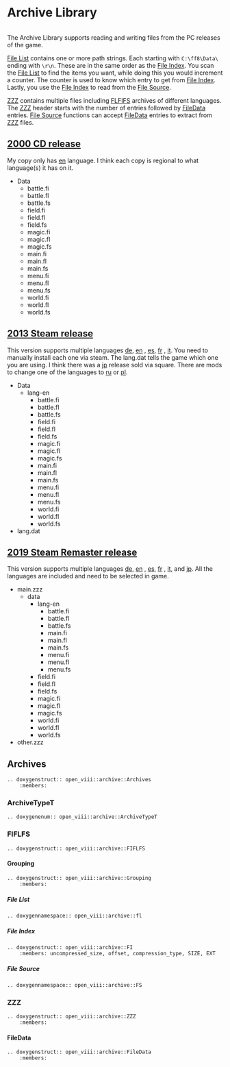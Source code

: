 Archive Library
=====

```{toctree}
```

The Archive Library supports reading and writing files from the PC releases of the game.

[File List](#file-list) contains one or more path strings. Each starting with `C:\ff8\Data\` ending with `\r\n`. These are in the same order as
the [File Index](#file-index). You scan the [File List](#file-list) to find the items you want, while doing this you would increment a counter. The counter is
used to know which entry to get from [File Index](#file-index). Lastly, you use the [File Index](#file-index) to read from the [File Source](#file-source).

[ZZZ](#zzz) contains multiple files including [FLFIFS](#fiflfs) archives of different languages. The [ZZZ](#zzz) header starts with the number of entries
followed by [FileData](#filedata) entries. [File Source](#file-source) functions can accept [FileData](#filedata) entries to extract from [ZZZ](#zzz) files.

## [2000 CD release](https://www.pcgamingwiki.com/wiki/Final_Fantasy_VIII)

My copy only has [en](https://en.wikipedia.org/wiki/English_language) language. I think each copy is regional to what language(s) it has on it.

- Data
  - battle.fi
  - battle.fl
  - battle.fs
  - field.fi
  - field.fl
  - field.fs
  - magic.fi
  - magic.fl
  - magic.fs
  - main.fi
  - main.fl
  - main.fs
  - menu.fi
  - menu.fl
  - menu.fs
  - world.fi
  - world.fl
  - world.fs

## [2013 Steam release](https://store.steampowered.com/app/39150/FINAL_FANTASY_VIII/)

This version supports multiple languages [de](https://en.wikipedia.org/wiki/German_language), [en](https://en.wikipedia.org/wiki/English_language)
, [es](https://en.wikipedia.org/wiki/Spanish_language), [fr](https://en.wikipedia.org/wiki/French_language)
, [it](https://en.wikipedia.org/wiki/Italian_language). You need to manually install each one via steam. The lang.dat tells the game which one you are using. I
think there was a [jp](https://en.wikipedia.org/wiki/Japanese_language) release sold via square. There are mods to change one of the languages
to [ru](https://en.wikipedia.org/wiki/Russian_language) or [pl](https://en.wikipedia.org/wiki/Polish_language).

- Data
  - lang-en
    - battle.fi
    - battle.fl
    - battle.fs
    - field.fi
    - field.fl
    - field.fs
    - magic.fi
    - magic.fl
    - magic.fs
    - main.fi
    - main.fl
    - main.fs
    - menu.fi
    - menu.fl
    - menu.fs
    - world.fi
    - world.fl
    - world.fs
- lang.dat

## [2019 Steam Remaster release](https://store.steampowered.com/app/1026680/FINAL_FANTASY_VIII__REMASTERED/)

This version supports multiple languages [de](https://en.wikipedia.org/wiki/German_language), [en](https://en.wikipedia.org/wiki/English_language)
, [es](https://en.wikipedia.org/wiki/Spanish_language), [fr](https://en.wikipedia.org/wiki/French_language)
, [it](https://en.wikipedia.org/wiki/Italian_language), and [jp](https://en.wikipedia.org/wiki/Japanese_language). All the languages are included and need to be
selected in game.

- main.zzz
  - data
    - lang-en
      - battle.fi
      - battle.fl
      - battle.fs
      - main.fi
      - main.fl
      - main.fs
      - menu.fi
      - menu.fl
      - menu.fs
    - field.fi
    - field.fl
    - field.fs
    - magic.fi
    - magic.fl
    - magic.fs
    - world.fi
    - world.fl
    - world.fs
- other.zzz

## Archives

```{eval-rst}
.. doxygenstruct:: open_viii::archive::Archives
    :members:
```

### ArchiveTypeT

```{eval-rst}
.. doxygenenum:: open_viii::archive::ArchiveTypeT
```

### FIFLFS

```{eval-rst}
.. doxygenstruct:: open_viii::archive::FIFLFS
```

#### Grouping

```{eval-rst}
.. doxygenstruct:: open_viii::archive::Grouping
    :members:
```

##### File List

```{eval-rst}
.. doxygennamespace:: open_viii::archive::fl
```

##### File Index

```{eval-rst}
.. doxygenstruct:: open_viii::archive::FI
    :members: uncompressed_size, offset, compression_type, SIZE, EXT
```

##### File Source

```{eval-rst}
.. doxygennamespace:: open_viii::archive::FS
```

### ZZZ

```{eval-rst}
.. doxygenstruct:: open_viii::archive::ZZZ
    :members:
```

#### FileData

```{eval-rst}
.. doxygenstruct:: open_viii::archive::FileData
    :members:
```